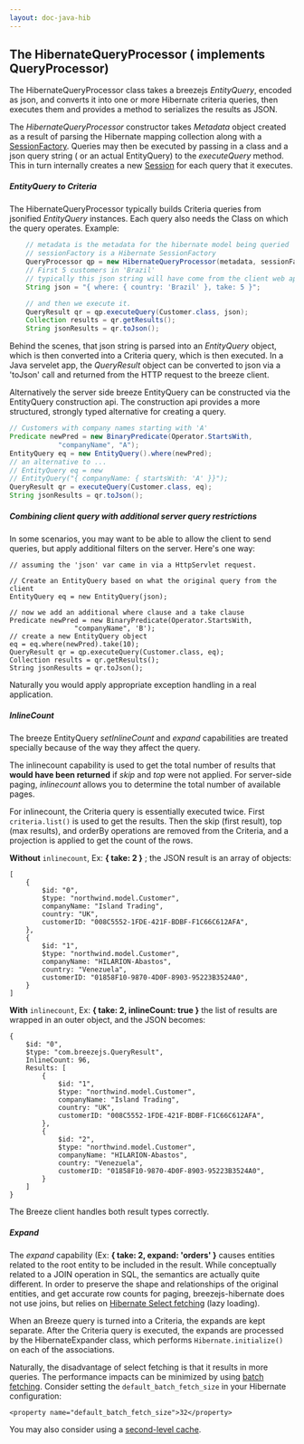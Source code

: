 ```yaml
---
layout: doc-java-hib
---
```

 
## The HibernateQueryProcessor ( implements QueryProcessor)

The HibernateQueryProcessor class takes a breezejs *EntityQuery*, encoded as json, and converts it into one or more Hibernate criteria queries,  then executes them and provides a method to serializes the results as JSON. 

The *HibernateQueryProcessor* constructor takes *Metadata* object created as a result of parsing the Hibernate mapping collection along with a [SessionFactory](http://docs.jboss.org/hibernate/core/3.6/javadocs/org/hibernate/SessionFactory.html). Queries may then be executed by passing in a class and a json query string ( or an actual EntityQuery) to the *executeQuery* method.  This in turn internally creates a new [Session](http://docs.jboss.org/hibernate/core/3.6/javadocs/org/hibernate/Session.html) for each query that it executes.

##### EntityQuery to Criteria

The HibernateQueryProcessor typically builds Criteria queries from jsonified *EntityQuery* instances.  Each query also needs the Class on which the query operates.  Example:

```java
    // metadata is the metadata for the hibernate model being queried
    // sessionFactory is a Hibernate SessionFactory
    QueryProcessor qp = new HibernateQueryProcessor(metadata, sessionFactory);
    // First 5 customers in 'Brazil'
    // typically this json string will have come from the client web app. 
    String json = "{ where: { country: 'Brazil' }, take: 5 }";

    // and then we execute it.
    QueryResult qr = qp.executeQuery(Customer.class, json);
    Collection results = qr.getResults();
    String jsonResults = qr.toJson();
```
	
Behind the scenes, that json string is parsed into an *EntityQuery* object, which is then converted into a Criteria query, which is then executed.  In a Java servelet app, the *QueryResult* object can be converted to json via a 'toJson' call and returned from the HTTP request to the breeze client.

Alternatively the server side breeze EntityQuery can be constructed via the EntityQuery construction api. The construction api provides a more structured, strongly typed alternative for creating a query.

```java
// Customers with company names starting with 'A'
Predicate newPred = new BinaryPredicate(Operator.StartsWith,
            "companyName", "A");
EntityQuery eq = new EntityQuery().where(newPred);
// an alternative to ...
// EntityQuery eq = new
// EntityQuery("{ companyName: { startsWith: 'A' }}");
QueryResult qr = executeQuery(Customer.class, eq);
String jsonResults = qr.toJson();        
```

##### Combining client query with additional server query restrictions

In some scenarios, you may want to be able to allow the client to send  queries, but apply additional filters on the server.  Here's one way:


    // assuming the 'json' var came in via a HttpServlet request.

    // Create an EntityQuery based on what the original query from the client
    EntityQuery eq = new EntityQuery(json);

    // now we add an additional where clause and a take clause    
    Predicate newPred = new BinaryPredicate(Operator.StartsWith,
                    "companyName", 'B');
    // create a new EntityQuery object
    eq = eq.where(newPred).take(10);
    QueryResult qr = qp.executeQuery(Customer.class, eq);
    Collection results = qr.getResults();
    String jsonResults = qr.toJson();

     
Naturally you would apply appropriate exception handling in a real application.

##### InlineCount

The breeze EntityQuery *setInlineCount* and *expand* capabilities are treated specially because of the way they affect the query.

The inlinecount capability is used to get the total number of results that **would have been returned** if *skip* and *top* were not applied.  For server-side paging, *inlinecount* allows you to determine the total number of available pages.

For inlinecount, the Criteria query is essentially executed twice.  First `criteria.list()` is used to get the results.  Then the skip (first result), top (max results), and orderBy operations are removed from the Criteria, and a projection is applied to get the count of the rows.

**Without** `inlinecount`, Ex: **{ take: 2 }** ; the JSON result is an array of objects:

	[
		{
			$id: "0",
			$type: "northwind.model.Customer",
			companyName: "Island Trading",
			country: "UK",
			customerID: "008C5552-1FDE-421F-BDBF-F1C66C612AFA",
		},
		{
			$id: "1",
			$type: "northwind.model.Customer",
			companyName: "HILARION-Abastos",
			country: "Venezuela",
			customerID: "01858F10-9870-4D0F-8903-95223B3524A0",
		}
	]

**With** `inlinecount`, Ex: **{ take: 2, inlineCount: true }** the list of results are wrapped in an outer  object, and the JSON becomes:

	{
		$id: "0",
		$type: "com.breezejs.QueryResult",
		InlineCount: 96,
		Results: [
			{
				$id: "1",
				$type: "northwind.model.Customer",
				companyName: "Island Trading",
				country: "UK",
				customerID: "008C5552-1FDE-421F-BDBF-F1C66C612AFA",
			},
			{
				$id: "2",
				$type: "northwind.model.Customer",
				companyName: "HILARION-Abastos",
				country: "Venezuela",
				customerID: "01858F10-9870-4D0F-8903-95223B3524A0",
			}
		]
	}

The Breeze client handles both result types correctly.

##### Expand

The *expand* capability (Ex: **{ take: 2, expand: 'orders' }** causes entities related to the root entity to be included in the result.  While conceptually related to a JOIN operation in SQL, the semantics are actually quite different.  In order to preserve the shape and relationships of the original entities, and get accurate row counts for paging, breezejs-hibernate does not use joins, but relies on [Hibernate Select fetching](http://docs.jboss.org/hibernate/orm/3.6/reference/en-US/html/performance.html#performance-fetching) (lazy loading).

When an Breeze query is turned into a Criteria, the expands are kept separate. 
After the Criteria query is executed, the expands are processed by the HibernateExpander class, which performs `Hibernate.initialize()` on each of the associations.

Naturally, the disadvantage of select fetching is that it results in more queries. 
The performance impacts can be minimized by using [batch fetching](http://docs.jboss.org/hibernate/orm/3.6/reference/en-US/html/performance.html#performance-fetching-batch).  Consider setting the `default_batch_fetch_size` in your Hibernate configuration:

    <property name="default_batch_fetch_size">32</property>

You may also consider using a [second-level cache](http://docs.jboss.org/hibernate/orm/3.6/reference/en-US/html/performance.html#performance-cache).

